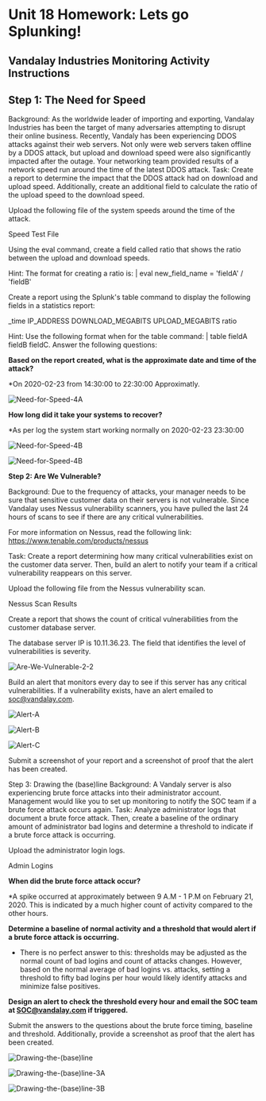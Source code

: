# Unit 18 Homework: Lets go Splunking!

## Vandalay Industries Monitoring Activity Instructions

## Step 1: The Need for Speed

Background: As the worldwide leader of importing and exporting, Vandalay Industries has been the target of many adversaries attempting to disrupt their online business. Recently, Vandaly has been experiencing DDOS attacks against their web servers.
Not only were web servers taken offline by a DDOS attack, but upload and download speed were also significantly impacted after the outage. Your networking team provided results of a network speed run around the time of the latest DDOS attack.
Task: Create a report to determine the impact that the DDOS attack had on download and upload speed. Additionally, create an additional field to calculate the ratio of the upload speed to the download speed.

Upload the following file of the system speeds around the time of the attack.

Speed Test File

Using the eval command, create a field called ratio that shows the ratio between the upload and download speeds.

Hint: The format for creating a ratio is: | eval new_field_name = 'fieldA'  / 'fieldB'

Create a report using the Splunk's table command to display the following fields in a statistics report:

_time
IP_ADDRESS
DOWNLOAD_MEGABITS
UPLOAD_MEGABITS
ratio

Hint: Use the following format when for the table command: | table fieldA  fieldB fieldC.
Answer the following questions:


**Based on the report created, what is the approximate date and time of the attack?**

*On 2020-02-23 from 14:30:00 to 22:30:00 Approximatly.

![Need-for-Speed-4A](./Images/Need-for-Speed-4A.png)

**How long did it take your systems to recover?**

*As per log the system start working normally on 2020-02-23 23:30:00

![Need-for-Speed-4B](./Images/Need-for-Speed-4B.png)

![Need-for-Speed-4B](./Images/Need-for-Speed-4B.png)

**Step 2: Are We Vulnerable?**

Background:  Due to the frequency of attacks, your manager needs to be sure that sensitive customer data on their servers is not vulnerable. Since Vandalay uses Nessus vulnerability scanners, you have pulled the last 24 hours of scans to see if there are any critical vulnerabilities.

For more information on Nessus, read the following link: https://www.tenable.com/products/nessus


Task: Create a report determining how many critical vulnerabilities exist on the customer data server. Then, build an alert to notify your team if a critical vulnerability reappears on this server.


Upload the following file from the Nessus vulnerability scan.

Nessus Scan Results

Create a report that shows the count of critical vulnerabilities from the customer database server.

The database server IP is 10.11.36.23.
The field that identifies the level of vulnerabilities is severity.

![Are-We-Vulnerable-2-2](./Images/Are-We-Vulnerable-2-2.png)

Build an alert that monitors every day to see if this server has any critical vulnerabilities. If a vulnerability exists, have an alert emailed to soc@vandalay.com.

![Alert-A](./Images/Alert-A.PNG)


![Alert-B](./Images/Alert-B.PNG)


![Alert-C](./Images/Alert-C.PNG)


Submit a screenshot of your report and a screenshot of proof that the alert has been created.

Step 3: Drawing the (base)line
Background:  A Vandaly server is also experiencing brute force attacks into their administrator account. Management would like you to set up monitoring to notify the SOC team if a brute force attack occurs again.
Task: Analyze administrator logs that document a brute force attack. Then, create a baseline of the ordinary amount of administrator bad logins and determine a threshold to indicate if a brute force attack is occurring.


Upload the administrator login logs.

Admin Logins

**When did the brute force attack occur?**

*A spike occurred at approximately between 9 A.M - 1 P.M on February 21, 2020.  This is indicated by a much higher count of activity compared to the other hours.

**Determine a baseline of normal activity and a threshold that would alert if a brute force attack is occurring.**

- There is no perfect answer to this: thresholds may be adjusted as the normal count of bad logins and count of attacks changes.
However, based on the normal average of bad logins vs. attacks, setting a threshold to fifty bad logins per hour would likely identify attacks and minimize false positives.

**Design an alert to check the threshold every hour and email the SOC team at SOC@vandalay.com if triggered.**

Submit the answers to the questions about the brute force timing, baseline and threshold. Additionally, provide a screenshot as proof that the alert has been created.

![Drawing-the-(base)line](./Images/Drawing-the-(base)line.png)

![Drawing-the-(base)line-3A](./Images/Drawing-the-(base)line-3A.png)

![Drawing-the-(base)line-3B](./Images/Drawing-the-(base)line-3B.png)

